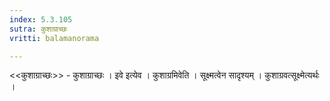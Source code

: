 ```yaml
---
index: 5.3.105
sutra: कुशाग्राच्छः
vritti: balamanorama

---
```

<<कुशाग्राच्छः>> - कुशाग्राच्छः । इवे इत्येव । कुशाग्रमिवेति । सूक्ष्मत्वेन सादृश्यम् । कुशाग्रवत्सूक्ष्मेत्यर्थः । 